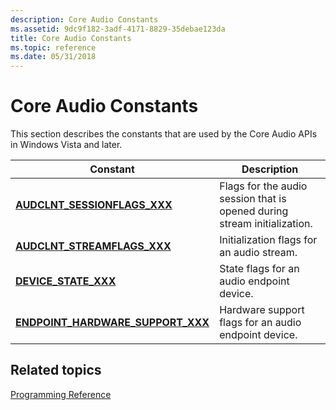 ```yaml
---
description: Core Audio Constants
ms.assetid: 9dc9f182-3adf-4171-8829-35debae123da
title: Core Audio Constants
ms.topic: reference
ms.date: 05/31/2018
---
```


# Core Audio Constants

This section describes the constants that are used by the Core Audio APIs in Windows Vista and later.

| Constant                                                                            | Description                                                                         |
|-------------------------------------------------------------------------------------|-------------------------------------------------------------------------------------|
| [**AUDCLNT\_SESSIONFLAGS\_XXX**](audclnt-sessionflags-xxx-constants.md)<br/> | Flags for the audio session that is opened during stream initialization.<br/> |
| [**AUDCLNT\_STREAMFLAGS\_XXX**](audclnt-streamflags-xxx-constants.md)              | Initialization flags for an audio stream.                                           |
| [**DEVICE\_STATE\_XXX**](device-state-xxx-constants.md)                            | State flags for an audio endpoint device.                                           |
| [**ENDPOINT\_HARDWARE\_SUPPORT\_XXX**](endpoint-hardware-support-xxx-constants.md) | Hardware support flags for an audio endpoint device.                                |



 

## Related topics

<dl> <dt>

[Programming Reference](programming-reference.md)
</dt> </dl>

 

 




